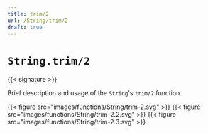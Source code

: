 ```yaml
---
title: trim/2
url: /String/trim/2
draft: true
---
```


# `String.trim/2`

{{< signature >}}

Brief description and usage of the `String`'s `trim/2` function.

{{< figure src="images/functions/String/trim-2.svg" >}}
{{< figure src="images/functions/String/trim-2.2.svg" >}}
{{< figure src="images/functions/String/trim-2.3.svg" >}}
